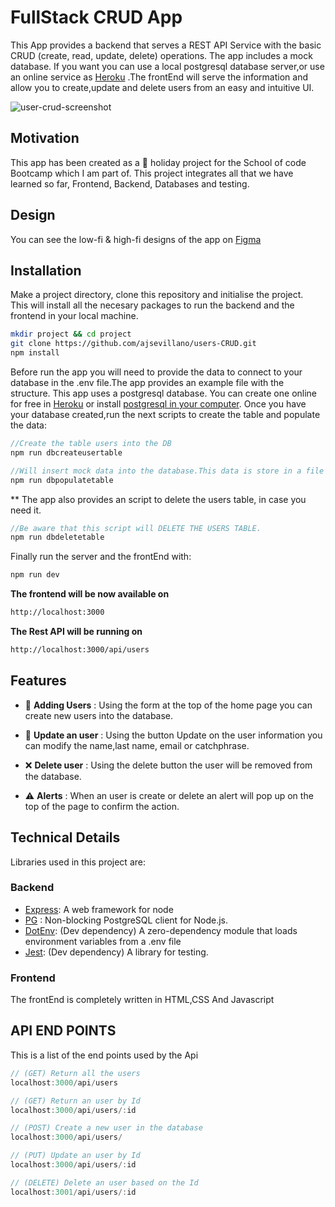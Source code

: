 # FullStack CRUD App

This App provides a backend that serves a REST API Service with the basic CRUD (create, read, update, delete) operations. The app includes a mock database. If you want you can use a local postgresql database server,or use an online service as [Heroku](https://www.heroku.com/) .The frontEnd will serve the information and allow you to create,update and delete users from an easy and intuitive UI.

![user-crud-screenshot](https://user-images.githubusercontent.com/35935634/147829879-feaff20d-2a01-49a6-847a-e9c9a3161c3e.gif)

## Motivation

This app has been created as a 🎄 holiday project for the School of code Bootcamp which I am part of. This project integrates all that we have learned so far, Frontend, Backend, Databases and testing.

## Design

You can see the low-fi & high-fi designs of the app on [Figma](https://www.figma.com/file/EWGf9bTaAAzCJIC0xPDNHh/CRUD-App?node-id=0%3A1)

## Installation

Make a project directory, clone this repository and initialise the project.\
This will install all the necesary packages to run the backend and the frontend in your local machine.

```bash
mkdir project && cd project
git clone https://github.com/ajsevillano/users-CRUD.git
npm install
```

Before run the app you will need to provide the data to connect to your database in the .env file.The app provides an example file with the structure.
This app uses a postgresql database. You can create one online for free in [Heroku](https://www.heroku.com/) or install [postgresql in your computer](postgresql.org/download/).
Once you have your database created,run the next scripts to create the table and populate the data:

```javascript
//Create the table users into the DB
npm run dbcreateusertable

//Will insert mock data into the database.This data is store in a file in db/mockData/users.js
npm run dbpopulatetable

```

\*\* The app also provides an script to delete the users table, in case you need it.

```javascript
//Be aware that this script will DELETE THE USERS TABLE.
npm run dbdeletetable
```

Finally run the server and the frontEnd with:

```javascript
npm run dev
```

**The frontend will be now available on**

```bash
http://localhost:3000
```

**The Rest API will be running on**

```bash
http://localhost:3000/api/users
```

## Features

- 👤 **Adding Users** : Using the form at the top of the home page you can create new users into the database.

- 🔄 **Update an user** : Using the button Update on the user information you can modify the name,last name, email or catchphrase.

- ❌ **Delete user** : Using the delete button the user will be removed from the database.

- ⚠️ **Alerts** : When an user is create or delete an alert will pop up on the top of the page to confirm the action.

## Technical Details

Libraries used in this project are:

### Backend

- [Express](https://www.npmjs.com/package/express): A web framework for node
- [PG](https://www.npmjs.com/package/pg) : Non-blocking PostgreSQL client for Node.js.
- [DotEnv](https://www.npmjs.com/package/dotenv): (Dev dependency) A zero-dependency module that loads environment variables from a .env file
- [Jest](https://www.npmjs.com/package/jest): (Dev dependency) A library for testing.

### Frontend

The frontEnd is completely written in HTML,CSS And Javascript

## API END POINTS

This is a list of the end points used by the Api

```javascript
// (GET) Return all the users
localhost:3000/api/users

// (GET) Return an user by Id
localhost:3000/api/users/:id

// (POST) Create a new user in the database
localhost:3000/api/users/

// (PUT) Update an user by Id
localhost:3000/api/users/:id

// (DELETE) Delete an user based on the Id
localhost:3001/api/users/:id

```
